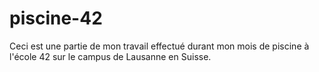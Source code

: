 # piscine-42
Ceci est une partie de mon travail effectué durant mon mois de piscine à l'école 42 sur le campus de Lausanne en Suisse.

